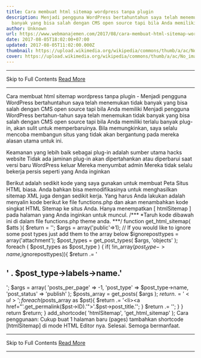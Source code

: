```yaml
---
title: Cara membuat html sitemap wordpress tanpa plugin
description: Menjadi pengguna WordPress bertahuntahun saya telah menemukan tidak
  banyak yang bisa salah dengan CMS open source tapi bila Anda memiliki
author: Unknown
url: https://www.webmanajemen.com/2017/08/cara-membuat-html-sitemap-wordpress.html
date: 2017-08-05T18:02:00+07:00
updated: 2017-08-05T11:02:00.000Z
thumbnail: https://upload.wikimedia.org/wikipedia/commons/thumb/a/ac/No_image_available.svg/2048px-No_image_available.svg.png
cover: https://upload.wikimedia.org/wikipedia/commons/thumb/a/ac/No_image_available.svg/2048px-No_image_available.svg.png
---
```


<hr/> Skip to Full Contents <a href="https://www.webmanajemen.com/2017/08/cara-membuat-html-sitemap-wordpress.html" rel="follow" class="button" id="read-more">Read More</a> <hr/> Cara membuat html sitemap wordpress tanpa plugin - Menjadi pengguna WordPress bertahuntahun saya telah menemukan tidak banyak yang bisa salah dengan CMS open source tapi bila Anda memiliki Menjadi pengguna WordPress bertahun-tahun saya telah menemukan tidak banyak yang bisa salah dengan CMS open source tapi bila Anda memiliki terlalu banyak plug-in, akan sulit untuk memperbaruinya. Bila memungkinkan, saya selalu mencoba membangun situs yang tidak akan bergantung pada mereka alasan utama untuk ini.

Keamanan yang lebih baik sebagai plug-in adalah sumber utama hacks website
Tidak ada jaminan plug-in akan dipertahankan atau diperbarui saat versi baru WordPress keluar
Mereka menyumbat admin
Mereka tidak selalu bekerja persis seperti yang Anda inginkan

Berikut adalah sedikit kode yang saya gunakan untuk membuat Peta Situs HTML biasa. Anda bahkan bisa memodifikasinya untuk menghasilkan sitemap XML juga dengan sedikit kerja.
Yang harus Anda lakukan adalah menyalin kode berikut ke file functions.php dan akan menambahkan kode singkat HTML Sitemap ke situs Anda. Hanya menempatkan [ htmlSitemap ] pada halaman yang Anda inginkan untuk muncul.
/***
*Taruh kode dibawah ini di dalam file functions.php theme anda.
***/
    function get_html_sitemap( $atts ){
            $return = '';
            $args = array('public'=>1);
 // If you would like to ignore some post types just add them to the array below
            $ignoreposttypes = array('attachment');
            $post_types = get_post_types( $args, 'objects' ); 
            foreach ( $post_types as $post_type ) {
                if( !in_array($post_type->name,$ignoreposttypes)){
                    $return .= '<h2>' . $post_type->labels->name.'</h2>';
                    $args = array(
                        'posts_per_page'   => -1,
                        'post_type'        => $post_type->name,
                        'post_status'      => 'publish'
                    );
                    $posts_array = get_posts( $args ); 
                    $return .=  '<ul>';
                    foreach($posts_array as $pst){
                        $return .=  '<li><a href="'.get_permalink($pst->ID).'">'.$pst->post_title.'</a></li>';
                    }
                    $return .=  '</ul>';
                }
            }
        return $return;
    }
    add_shortcode( 'htmlSitemap', 'get_html_sitemap' );
Cara penggunaan:
Cukup buat 1 halaman baru (pages) tambahkan shortcode [htmlSitemap] di mode HTML Editor nya.
Selesai. Semoga bermanfaat. <hr/> Skip to Full Contents <a href="https://www.webmanajemen.com/2017/08/cara-membuat-html-sitemap-wordpress.html" rel="follow" class="button" id="read-more">Read More</a> <hr/>
